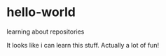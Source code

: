 # hello-world
learning about repositories

It looks like i can learn this stuff. Actually a lot of fun!
